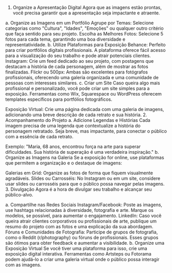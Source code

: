 1. Organize a Apresentação Digital
Agora que as imagens estão prontas, você precisa garantir que a apresentação seja impactante e atraente.

a. Organize as Imagens em um Portfólio
Agrupe por Temas: Selecione categorias como "Cultura", "Idades", "Emoções" ou qualquer outro critério que faça sentido para seu projeto.
Escolha as Melhores Fotos: Selecione 5 fotos para cada tema, garantindo uma boa diversidade e representatividade.
b. Utilize Plataformas para Exposição
Behance: Perfeito para criar portfólios digitais profissionais. A plataforma oferece fácil acesso para a visualização do seu trabalho e pode atrair potenciais clientes.
Instagram: Crie um feed dedicado ao seu projeto, com postagens que destacam a história de cada personagem, além de mostrar as fotos finalizadas.
Flickr ou 500px: Ambas são excelentes para fotógrafos profissionais, oferecendo uma galeria organizada e uma comunidade de pessoas com interesses similares.
c. Criar um Site
Caso queira algo mais profissional e personalizado, você pode criar um site simples para a exposição. Ferramentas como Wix, Squarespace ou WordPress oferecem templates específicos para portfólios fotográficos.

Exposição Virtual: Crie uma página dedicada com uma galeria de imagens, adicionando uma breve descrição de cada retrato e sua história.
2. Acompanhamento do Projeto
a. Adicione Legendas e Histórias
Cada imagem precisa de uma legenda que contextualize a história do personagem retratado. Seja breve, mas impactante, para conectar o público com a essência de cada retrato.

Exemplo:
"Maria, 68 anos, encontrou força na arte para superar dificuldades. Sua história de superação é uma verdadeira inspiração."
b. Organize as Imagens na Galeria
Se a exposição for online, use plataformas que permitem a organização e o destaque de imagens:

Galerias em Grid: Organize as fotos de forma que fiquem visualmente agradáveis.
Slides ou Carrosséis: No Instagram ou em um site, considere usar slides ou carrosséis para que o público possa navegar pelas imagens.
3. Divulgação
Agora é a hora de divulgar seu trabalho e alcançar seu público-alvo.

a. Compartilhe nas Redes Sociais
Instagram/Facebook: Poste as imagens, use hashtags relacionadas à diversidade, fotografia e arte. Marque os modelos, se possível, para aumentar o engajamento.
LinkedIn: Caso você queira atrair clientes corporativos ou profissionais de arte, publique um resumo do projeto com as fotos e uma explicação da sua abordagem.
Fóruns e Comunidades de Fotografia: Participe de grupos de fotografia, como o Reddit (r/photography) ou fóruns de profissionais. Esses grupos são ótimos para obter feedback e aumentar a visibilidade.
b. Organize uma Exposição Virtual
Se você tiver uma plataforma para isso, crie uma exposição digital interativa. Ferramentas como Artsteps ou Fotorama podem ajudá-lo a criar uma galeria virtual onde o público possa interagir com as imagens.
